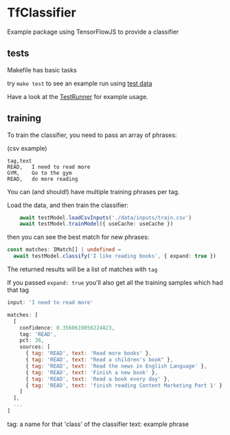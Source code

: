 # TfClassifier

Example package using TensorFlowJS to provide a classifier

## tests
Makefile has basic tasks

try `make test` to see an example run using [test data](src/data/inputs/test.csv)

Have a look at the [TestRunner](src/TestRunner.ts) for example usage.

## training
To train the classifier, you need to pass an array of phrases:

(csv example)

```csv
tag,text
READ,   I need to read more
GYM,    Go to the gym
READ,   do more reading
```

You can (and should!) have multiple training phrases per tag.

Load the data, and then train the classifier:

```ts
    await testModel.loadCsvInputs('./data/inputs/train.csv')
    await testModel.trainModel({ useCache: useCache })
```

then you can see the best match for new phrases:

```ts
const matches: IMatch[] | undefined =
  await testModel.classify('I like reading books', { expand: true })
```

The returned results will be a list of matches with `tag`

If you passed `expand: true` you'll also get all the training samples which had that tag

```js
input: 'I need to read more'

matches: [
  [
    confidence: 0.3560619056224823,
    tag: 'READ',
    pct: 36,
    sources: [
      { tag: 'READ', text: 'Read more books' },
      { tag: 'READ', text: "Read a children's book" },
      { tag: 'READ', text: 'Read the news in English Language' },
      { tag: 'READ', text: 'Finish a new book' },
      { tag: 'READ', text: 'Read a book every day' },
      { tag: 'READ', text: 'finish reading Content Marketing Part 1' }
    ]
  ],
  ...
]
```


tag: a name for that 'class' of the classifier
text: example phrase


